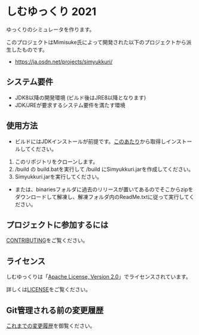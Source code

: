 しむゆっくり 2021
===

ゆっくりのシミュレータを作ります。

このプロジェクトはMimisuke氏によって開発された以下のプロジェクトから派生したものです。

* https://ja.osdn.net/projects/simyukkuri/

システム要件
---

* JDK8以降の開発環境 (ビルド後はJRE8以降となります)
* JDK/JREが要求するシステム要件を満たす環境

使用方法
---
* ビルドにはJDKインストールが前提です。[このあたり](https://adoptopenjdk.net/)から取得しインストールしてください。
1. このリポジトリをクローンします。
2. /build の build.batを実行して /build にSimyukkuri.jarを作成してください。
3. Simyukkuri.jarを実行してください。
* または、binariesフォルダに過去のリリースが置いてあるのでそこからzipをダウンロードして解凍し、解凍フォルダ内のReadMe.txtに従って実行してください。

プロジェクトに参加するには
---

[CONTRIBUTING](CONTRIBUTING.md)をご覧ください。

ライセンス
---

しむゆっくりは「[Apache License, Version 2.0](https://www.apache.org/licenses/LICENSE-2.0)」でライセンスされています。

詳しくは[LICENSE](LICENSE)をご覧ください。

Git管理される前の変更履歴
---

[これまでの変更履歴](CHANGELOG.TXT)を御覧ください。

